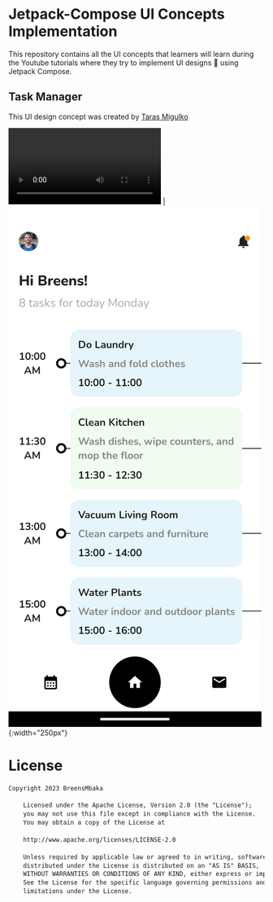 # Jetpack-Compose UI Concepts Implementation
This repository contains all the UI concepts that learners will learn during the Youtube tutorials where they try to implement UI designs 🎨 using Jetpack Compose.

## Task Manager 
This UI design concept was created by [Taras Migulko](https://dribbble.com/shots/18207094-Task-manager-app)

![Video](https://user-images.githubusercontent.com/72180010/230712496-cae6a336-a38f-484d-bebd-ed5c46d60118.mp4) | ![Screenshot](images/taskmanager.png){:width="250px"}

# License
```xml
Copyright 2023 BreensMbaka

    Licensed under the Apache License, Version 2.0 (the "License");
    you may not use this file except in compliance with the License.
    You may obtain a copy of the License at

    http://www.apache.org/licenses/LICENSE-2.0

    Unless required by applicable law or agreed to in writing, software
    distributed under the License is distributed on an "AS IS" BASIS,
    WITHOUT WARRANTIES OR CONDITIONS OF ANY KIND, either express or implied.
    See the License for the specific language governing permissions and
    limitations under the License.
```